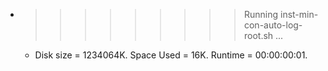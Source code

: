 * >>>>>>>>> Running inst-min-con-auto-log-root.sh ...
  * Disk size = 1234064K. Space Used = 16K. Runtime = 00:00:00:01.
